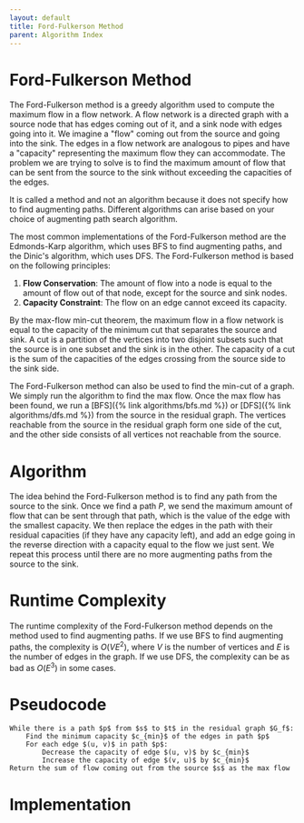 ```yaml
---
layout: default
title: Ford-Fulkerson Method
parent: Algorithm Index
---
```


# Ford-Fulkerson Method
The Ford-Fulkerson method is a greedy algorithm used to compute the maximum flow in a flow network. A flow network is a directed graph with a source node that has edges coming out of it, and a sink node with edges going into it. We imagine a "flow" coming out from the source and going into the sink. The edges in a flow network are analogous to pipes and have a "capacity" representing the maximum flow they can accommodate. The problem we are trying to solve is to find the maximum amount of flow that can be sent from the source to the sink without exceeding the capacities of the edges.

It is called a method and not an algorithm because it does not specify how to find augmenting paths. Different algorithms can arise based on your choice of augmenting path search algorithm. 

The most common implementations of the Ford-Fulkerson method are the Edmonds-Karp algorithm, which uses BFS to find augmenting paths, and the Dinic's algorithm, which uses DFS. The Ford-Fulkerson method is based on the following principles:

1. **Flow Conservation**: The amount of flow into a node is equal to the amount of flow out of that node, except for the source and sink nodes.
2. **Capacity Constraint**: The flow on an edge cannot exceed its capacity.

By the max-flow min-cut theorem, the maximum flow in a flow network is equal to the capacity of the minimum cut that separates the source and sink. A cut is a partition of the vertices into two disjoint subsets such that the source is in one subset and the sink is in the other. The capacity of a cut is the sum of the capacities of the edges crossing from the source side to the sink side.

The Ford-Fulkerson method can also be used to find the min-cut of a graph. We simply run the algorithm to find the max flow. Once the max flow has been found, we run a [BFS]({% link algorithms/bfs.md %}) or [DFS]({% link algorithms/dfs.md %}) from the source in the residual graph. The vertices reachable from the source in the residual graph form one side of the cut, and the other side consists of all vertices not reachable from the source.

# Algorithm
The idea behind the Ford-Fulkerson method is to find any path from the source to the sink. Once we find a path $P$, we send the maximum amount of flow that can be sent through that path, which is the value of the edge with the smallest capacity. We then replace the edges in the path with their residual capacities (if they have any capacity left), and add an edge going in the reverse direction with a capacity equal to the flow we just sent. We repeat this process until there are no more augmenting paths from the source to the sink.

# Runtime Complexity
The runtime complexity of the Ford-Fulkerson method depends on the method used to find augmenting paths. If we use BFS to find augmenting paths, the complexity is $O(VE^2)$, where $V$ is the number of vertices and $E$ is the number of edges in the graph. If we use DFS, the complexity can be as bad as $O(E^3)$ in some cases.

# Pseudocode
```
While there is a path $p$ from $s$ to $t$ in the residual graph $G_f$:
    Find the minimum capacity $c_{min}$ of the edges in path $p$
    For each edge $(u, v)$ in path $p$:
        Decrease the capacity of edge $(u, v)$ by $c_{min}$
        Increase the capacity of edge $(v, u)$ by $c_{min}$
Return the sum of flow coming out from the source $s$ as the max flow
```

# Implementation
```python

```